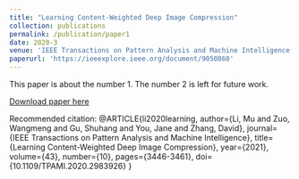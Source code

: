 ```yaml
---
title: "Learning Content-Weighted Deep Image Compression"
collection: publications
permalink: /publication/paper1
date: 2020-3
venue: 'IEEE Transactions on Pattern Analysis and Machine Intelligence (TPAMI)'
paperurl: 'https://ieeexplore.ieee.org/document/9050860'
---
```

This paper is about the number 1. The number 2 is left for future work.

[Download paper here](https://ieeexplore.ieee.org/document/9050860)

Recommended citation: 
@ARTICLE{li2020learning,
  author={Li, Mu and Zuo, Wangmeng and Gu, Shuhang and You, Jane and Zhang, David},
  journal={IEEE Transactions on Pattern Analysis and Machine Intelligence}, 
  title={Learning Content-Weighted Deep Image Compression}, 
  year={2021},
  volume={43},
  number={10},
  pages={3446-3461},
  doi={10.1109/TPAMI.2020.2983926}
}
